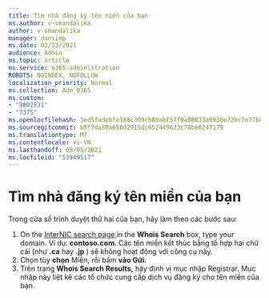 ```yaml
---
title: Tìm nhà đăng ký tên miền của bạn
ms.author: v-smandalika
author: v-smandalika
manager: dansimp
ms.date: 02/23/2021
audience: Admin
ms.topic: article
ms.service: o365-administration
ROBOTS: NOINDEX, NOFOLLOW
localization_priority: Normal
ms.collection: Adm_O365
ms.custom:
- "9002531"
- "7375"
ms.openlocfilehash: 3ed5fadebfe188c399cb80abf57f0a08033a0930e72bc7e77bd9ac889638fe60
ms.sourcegitcommit: b5f7da89a650d2915dc652449623c78be6247175
ms.translationtype: MT
ms.contentlocale: vi-VN
ms.lasthandoff: 08/05/2021
ms.locfileid: "53949517"
---
```

# <a name="find-your-domain-registrar"></a>Tìm nhà đăng ký tên miền của bạn

Trong cửa sổ trình duyệt thứ hai của bạn, hãy làm theo các bước sau:

1. On the [InterNIC search page,](https://lookup.icann.org/)in the **Whois Search** box, type your domain. Ví dụ: **contoso.com**. Các tên miền kết thúc bằng tổ hợp hai chữ cái (như **.ca** hay **.jp** ) sẽ không hoạt động với công cụ này.
2. Chọn tùy **chọn** Miền, rồi bấm **vào Gửi.**
3. Trên trang **Whois Search Results,** hãy định vị mục nhập Registrar. Mục nhập này liệt kê các tổ chức cung cấp dịch vụ đăng ký cho tên miền của bạn.

